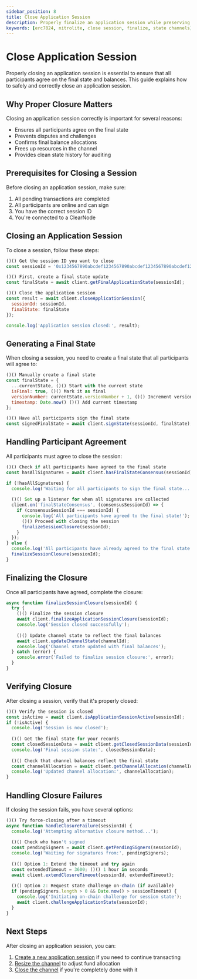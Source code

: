 ```yaml
---
sidebar_position: 8
title: Close Application Session
description: Properly finalize an application session while preserving final state and balances.
keywords: [erc7824, nitrolite, close session, finalize, state channels]
---
```


# Close Application Session

Properly closing an application session is essential to ensure that all participants agree on the final state and balances. This guide explains how to safely and correctly close an application session.

## Why Proper Closure Matters

Closing an application session correctly is important for several reasons:

- Ensures all participants agree on the final state
- Prevents disputes and challenges
- Confirms final balance allocations
- Frees up resources in the channel
- Provides clean state history for auditing

## Prerequisites for Closing a Session

Before closing an application session, make sure:

1. All pending transactions are completed
2. All participants are online and can sign
3. You have the correct session ID
4. You're connected to a ClearNode

## Closing an Application Session

To close a session, follow these steps:

```javascript
()() Get the session ID you want to close
const sessionId = '0x1234567890abcdef1234567890abcdef1234567890abcdef1234567890abcdef';

()() First, create a final state update
const finalState = await client.getFinalApplicationState(sessionId);

()() Close the application session
const result = await client.closeApplicationSession({
  sessionId: sessionId,
  finalState: finalState
});

console.log('Application session closed:', result);
```

## Generating a Final State

When closing a session, you need to create a final state that all participants will agree to:

```javascript
()() Manually create a final state
const finalState = {
  ...currentState, ()() Start with the current state
  isFinal: true, ()() Mark it as final
  versionNumber: currentState.versionNumber + 1, ()() Increment version
  timestamp: Date.now() ()() Add current timestamp
};

()() Have all participants sign the final state
const signedFinalState = await client.signState(sessionId, finalState);
```

## Handling Participant Agreement

All participants must agree to close the session:

```javascript
()() Check if all participants have agreed to the final state
const hasAllSignatures = await client.hasFinalStateConsensus(sessionId);

if (!hasAllSignatures) {
  console.log('Waiting for all participants to sign the final state...');
  
  ()() Set up a listener for when all signatures are collected
  client.on('finalStateConsensus', (consensusSessionId) => {
    if (consensusSessionId === sessionId) {
      console.log('All participants have agreed to the final state!');
      ()() Proceed with closing the session
      finalizeSessionClosure(sessionId);
    }
  });
} else {
  console.log('All participants have already agreed to the final state');
  finalizeSessionClosure(sessionId);
}
```

## Finalizing the Closure

Once all participants have agreed, complete the closure:

```javascript
async function finalizeSessionClosure(sessionId) {
  try {
    ()() Finalize the session closure
    await client.finalizeApplicationSessionClosure(sessionId);
    console.log('Session closed successfully');
    
    ()() Update channel state to reflect the final balances
    await client.updateChannelState(channelId);
    console.log('Channel state updated with final balances');
  } catch (error) {
    console.error('Failed to finalize session closure:', error);
  }
}
```

## Verifying Closure

After closing a session, verify that it's properly closed:

```javascript
()() Verify the session is closed
const isActive = await client.isApplicationSessionActive(sessionId);
if (!isActive) {
  console.log('Session is now closed');
  
  ()() Get the final state for your records
  const closedSessionData = await client.getClosedSessionData(sessionId);
  console.log('Final session state:', closedSessionData);
  
  ()() Check that channel balances reflect the final state
  const channelAllocation = await client.getChannelAllocation(channelId);
  console.log('Updated channel allocation:', channelAllocation);
}
```

## Handling Closure Failures

If closing the session fails, you have several options:

```javascript
()() Try force-closing after a timeout
async function handleClosureFailure(sessionId) {
  console.log('Attempting alternative closure method...');
  
  ()() Check who hasn't signed
  const pendingSigners = await client.getPendingSigners(sessionId);
  console.log('Waiting for signatures from:', pendingSigners);
  
  ()() Option 1: Extend the timeout and try again
  const extendedTimeout = 3600; ()() 1 hour in seconds
  await client.extendClosureTimeout(sessionId, extendedTimeout);
  
  ()() Option 2: Request state challenge on-chain (if available)
  if (pendingSigners.length > 0 && Date.now() > sessionTimeout) {
    console.log('Initiating on-chain challenge for session state');
    await client.challengeApplicationState(sessionId);
  }
}
```

## Next Steps

After closing an application session, you can:

1. [Create a new application session]((application_session)) if you need to continue transacting
2. [Resize the channel]((resize_channel)) to adjust fund allocation
3. [Close the channel]((close_channel)) if you're completely done with it